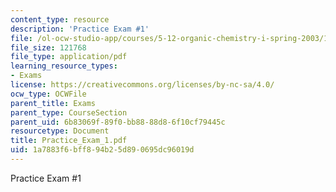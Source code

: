 ```yaml
---
content_type: resource
description: 'Practice Exam #1'
file: /ol-ocw-studio-app/courses/5-12-organic-chemistry-i-spring-2003/1a7883f6bff894b25d890695dc96019d_Practice_Exam_1.pdf
file_size: 121768
file_type: application/pdf
learning_resource_types:
- Exams
license: https://creativecommons.org/licenses/by-nc-sa/4.0/
ocw_type: OCWFile
parent_title: Exams
parent_type: CourseSection
parent_uid: 6b83069f-89f0-bb88-88d8-6f10cf79445c
resourcetype: Document
title: Practice_Exam_1.pdf
uid: 1a7883f6-bff8-94b2-5d89-0695dc96019d
---
```

Practice Exam #1